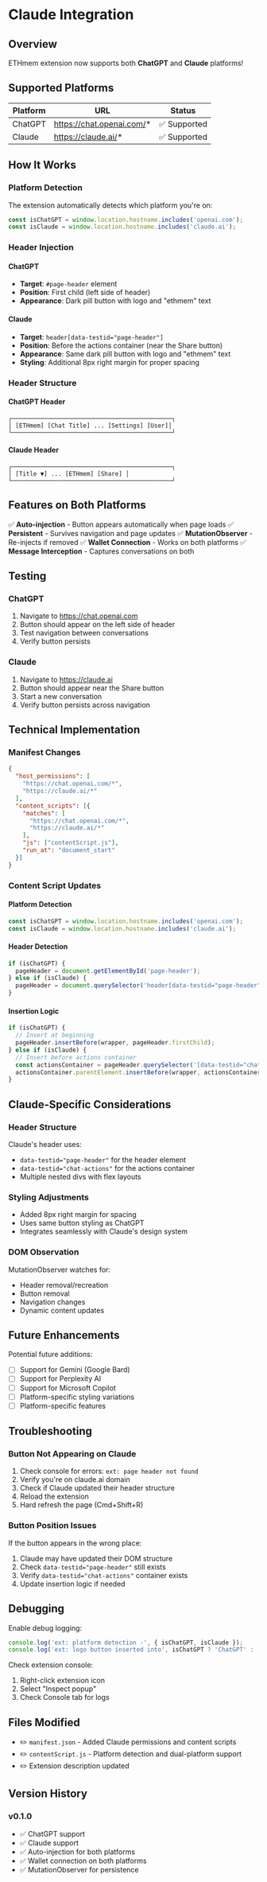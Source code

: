 # Claude Integration

## Overview
ETHmem extension now supports both **ChatGPT** and **Claude** platforms!

## Supported Platforms

| Platform | URL | Status |
|----------|-----|--------|
| ChatGPT | https://chat.openai.com/* | ✅ Supported |
| Claude | https://claude.ai/* | ✅ Supported |

## How It Works

### Platform Detection
The extension automatically detects which platform you're on:
```javascript
const isChatGPT = window.location.hostname.includes('openai.com');
const isClaude = window.location.hostname.includes('claude.ai');
```

### Header Injection

#### ChatGPT
- **Target**: `#page-header` element
- **Position**: First child (left side of header)
- **Appearance**: Dark pill button with logo and "ethmem" text

#### Claude
- **Target**: `header[data-testid="page-header"]`
- **Position**: Before the actions container (near the Share button)
- **Appearance**: Same dark pill button with logo and "ethmem" text
- **Styling**: Additional 8px right margin for proper spacing

### Header Structure

#### ChatGPT Header
```
┌─────────────────────────────────────────────┐
│ [ETHmem] [Chat Title] ... [Settings] [User]│
└─────────────────────────────────────────────┘
```

#### Claude Header
```
┌─────────────────────────────────────────────┐
│ [Title ▼] ... [ETHmem] [Share] │
└─────────────────────────────────────────────┘
```

## Features on Both Platforms

✅ **Auto-injection** - Button appears automatically when page loads
✅ **Persistent** - Survives navigation and page updates
✅ **MutationObserver** - Re-injects if removed
✅ **Wallet Connection** - Works on both platforms
✅ **Message Interception** - Captures conversations on both

## Testing

### ChatGPT
1. Navigate to https://chat.openai.com
2. Button should appear on the left side of header
3. Test navigation between conversations
4. Verify button persists

### Claude
1. Navigate to https://claude.ai
2. Button should appear near the Share button
3. Start a new conversation
4. Verify button persists across navigation

## Technical Implementation

### Manifest Changes
```json
{
  "host_permissions": [
    "https://chat.openai.com/*",
    "https://claude.ai/*"
  ],
  "content_scripts": [{
    "matches": [
      "https://chat.openai.com/*",
      "https://claude.ai/*"
    ],
    "js": ["contentScript.js"],
    "run_at": "document_start"
  }]
}
```

### Content Script Updates

#### Platform Detection
```javascript
const isChatGPT = window.location.hostname.includes('openai.com');
const isClaude = window.location.hostname.includes('claude.ai');
```

#### Header Detection
```javascript
if (isChatGPT) {
  pageHeader = document.getElementById('page-header');
} else if (isClaude) {
  pageHeader = document.querySelector('header[data-testid="page-header"]');
}
```

#### Insertion Logic
```javascript
if (isChatGPT) {
  // Insert at beginning
  pageHeader.insertBefore(wrapper, pageHeader.firstChild);
} else if (isClaude) {
  // Insert before actions container
  const actionsContainer = pageHeader.querySelector('[data-testid="chat-actions"]');
  actionsContainer.parentElement.insertBefore(wrapper, actionsContainer.parentElement.lastChild);
}
```

## Claude-Specific Considerations

### Header Structure
Claude's header uses:
- `data-testid="page-header"` for the header element
- `data-testid="chat-actions"` for the actions container
- Multiple nested divs with flex layouts

### Styling Adjustments
- Added 8px right margin for spacing
- Uses same button styling as ChatGPT
- Integrates seamlessly with Claude's design system

### DOM Observation
MutationObserver watches for:
- Header removal/recreation
- Button removal
- Navigation changes
- Dynamic content updates

## Future Enhancements

Potential future additions:
- [ ] Support for Gemini (Google Bard)
- [ ] Support for Perplexity AI
- [ ] Support for Microsoft Copilot
- [ ] Platform-specific styling variations
- [ ] Platform-specific features

## Troubleshooting

### Button Not Appearing on Claude
1. Check console for errors: `ext: page header not found`
2. Verify you're on claude.ai domain
3. Check if Claude updated their header structure
4. Reload the extension
5. Hard refresh the page (Cmd+Shift+R)

### Button Position Issues
If the button appears in the wrong place:
1. Claude may have updated their DOM structure
2. Check `data-testid="page-header"` still exists
3. Verify `data-testid="chat-actions"` container exists
4. Update insertion logic if needed

## Debugging

Enable debug logging:
```javascript
console.log('ext: platform detection -', { isChatGPT, isClaude });
console.log('ext: logo button inserted into', isChatGPT ? 'ChatGPT' : 'Claude', 'header');
```

Check extension console:
1. Right-click extension icon
2. Select "Inspect popup"
3. Check Console tab for logs

## Files Modified

- ✏️ `manifest.json` - Added Claude permissions and content scripts
- ✏️ `contentScript.js` - Platform detection and dual-platform support
- ✏️ Extension description updated

## Version History

### v0.1.0
- ✅ ChatGPT support
- ✅ Claude support
- ✅ Auto-injection for both platforms
- ✅ Wallet connection on both platforms
- ✅ MutationObserver for persistence
